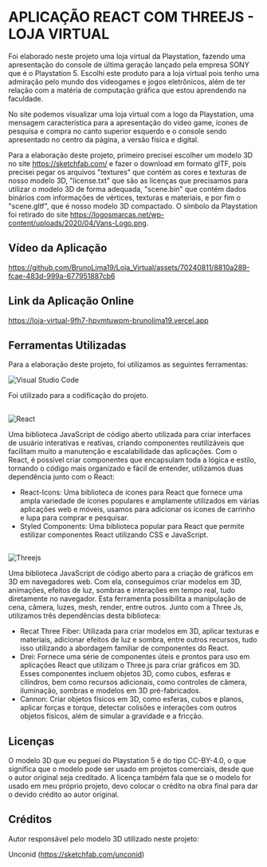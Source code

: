 # APLICAÇÃO REACT COM THREEJS - LOJA VIRTUAL

Foi elaborado neste projeto uma loja virtual da Playstation, fazendo uma apresentação do console de última geração lançado pela empresa SONY que é o Playstation 5. Escolhi este produto para a loja virtual pois tenho uma admiração pelo mundo dos videogames e jogos eletrônicos, além de ter relação com a matéria de computação gráfica que estou aprendendo na faculdade.

No site podemos visualizar uma loja virtual com a logo da Playstation, uma mensagem característica para a apresentação do video game, ícones de pesquisa e compra no canto superior esquerdo e o console sendo apresentado no centro da página, a versão física e digital.

Para a elaboração deste projeto, primeiro precisei escolher um modelo 3D no site https://sketchfab.com/ e fazer o download em formato glTF, pois precisei pegar os arquivos "textures" que contém as cores e texturas de nosso modelo 3D, "license.txt" que são as licenças que precisamos para utilizar o modelo 3D de forma adequada, "scene.bin" que contém dados binários com informações de vértices, texturas e materiais, e por fim o "scene.gltf", que é nosso modelo 3D compactado. O símbolo da Playstation foi retirado do site https://logosmarcas.net/wp-content/uploads/2020/04/Vans-Logo.png.

## Vídeo da Aplicação

https://github.com/BrunoLima19/Loja_Virtual/assets/70240811/8810a289-fcae-483d-999a-677951887cb6

## Link da Aplicação Online

https://loja-virtual-9fh7-hpvmtuwpm-brunolima19.vercel.app

## Ferramentas Utilizadas

Para a elaboração deste projeto, foi utilizamos as seguintes ferramentas:

![Visual Studio Code](https://img.shields.io/badge/Visual%20Studio%20Code-0078d7.svg?style=for-the-badge&logo=visual-studio-code&logoColor=white)

Foi utilizado para a codificação do projeto.

##

![React](https://img.shields.io/badge/react-%2320232a.svg?style=for-the-badge&logo=react&logoColor=%2361DAFB)

Uma biblioteca JavaScript de código aberto utilizada para criar interfaces de usuário interativas e reativas, criando componentes reutilizáveis que facilitam muito a manutenção e escalabilidade das aplicações. Com o React, é possível criar componentes que encapsulam toda a lógica e estilo, tornando o código mais organizado e fácil de entender, utilizamos duas dependência junto com o React:

* React-Icons: Uma biblioteca de ícones para React que fornece uma ampla variedade de ícones populares e amplamente utilizados em várias aplicações web e móveis, usamos para adicionar os ícones de carrinho e lupa para comprar e pesquisar.
* Styled Components: Uma biblioteca popular para React que permite estilizar componentes React utilizando CSS e JavaScript.

##

![Threejs](https://img.shields.io/badge/threejs-black?style=for-the-badge&logo=three.js&logoColor=white)

Uma biblioteca JavaScript de código aberto para a criação de gráficos em 3D em navegadores web. Com ela, conseguimos criar modelos em 3D, animações, efeitos de luz, sombras e interações em tempo real, tudo diretamente no navegador. Esta ferramenta possibilita a manipulação de cena, câmera, luzes, mesh, render, entre outros. Junto com a Three Js, utilizamos três dependências desta biblioteca:

* Recat Three Fiber: Utilizada para criar modelos em 3D, aplicar texturas e materiais, adicionar efeitos de luz e sombra, entre outros recursos, tudo isso utilizando a abordagem familiar de componentes do React.
* Drei: Fornece uma série de componentes úteis e prontos para uso em aplicações React que utilizam o Three.js para criar gráficos em 3D. Esses componentes incluem objetos 3D, como cubos, esferas e cilindros, bem como recursos adicionais, como controles de câmera, iluminação, sombras e modelos em 3D pré-fabricados.
* Cannon: Criar objetos físicos em 3D, como esferas, cubos e planos, aplicar forças e torque, detectar colisões e interações com outros objetos físicos, além de simular a gravidade e a fricção.

## Licenças

O modelo 3D que eu peguei do Playstation 5 é do tipo CC-BY-4.0, o que significa que o modelo pode ser usado em projetos comerciais, desde que o autor original seja creditado. A licença também fala que se o modelo for usado em meu próprio projeto, devo colocar o crédito na obra final para dar o devido crédito ao autor original.

## Créditos
Autor responsável pelo modelo 3D utilizado neste projeto:

Unconid (https://sketchfab.com/unconid)
